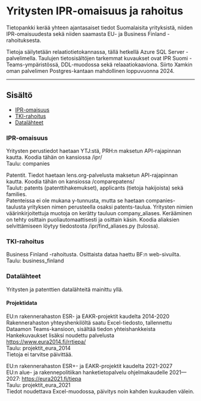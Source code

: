 # Yritysten IPR-omaisuus ja rahoitus

Tietopankki kerää yhteen ajantasaiset tiedot Suomalaisita yrityksistä, niiden IPR-omaisuudesta sekä niiden saamasta EU- ja Business Finland -rahoituksesta.

Tietoja säilytetään relaatiotietokannassa, tällä hetkellä Azure SQL Server -palvelimella. Taulujen tietosisältöjen tarkemmat kuvaukset ovat IPR Suomi -Teams-ympäristössä, DDL-muodossa sekä relaaatiokaaviona. Siirto Xamkin oman palvelimen Postgres-kantaan mahdollinen loppuvuonna 2024.

---

## Sisältö

- [IPR-omaisuus](#ipr-omaisuus)
- [TKI-rahoitus](#rahoitus)
- [Datalähteet](#datalähteet)

### IPR-omaisuus

Yritysten perustiedot haetaan YTJ:stä, PRH:n maksetun API-rajapinnan kautta. Koodia tähän on kansiossa /ipr/<br>
Taulu: companies<br>

Patentit. Tiedot haetaan lens.org-palvelusta maksetun API-rajapinnan kautta. Koodia tähän on kansiossa /comparepatens/<br>
Taulut: patents (patenttihakemukset), applicants (tietoja hakijoista) sekä families.<br>
Patenteissa ei ole mukana y-tunnusta, mutta se haetaan companies-taulusta yrityksen nimen perusteella osaksi patents-taulua. Yritysten nimien väärinkirjoitettuja muotoja on kerätty tauluun company_aliases. Kerääminen on tehty osittain puoliautomaattisesti ja osittain käsin. Koodia aliaksien selvittämiseen löytyy tiedostosta /ipr/find_aliases.py (tulossa).

### TKI-rahoitus

Business Finland -rahoitusta. Osittaista dataa haettu BF:n web-sivuilta.<br>
Taulu: business_finland

### Datalähteet

Yritysten ja patenttien datalähteitä mainittu yllä.

#### Projektidata

EU:n rakennerahaston ESR- ja EAKR-projektit kaudelta 2014-2020<br>
Rakennerahaston yhteyshenkilöltä saatu Excel-tiedosto, tallennettu Dataamon Teams-kansioon, sisältää tiedon yhteishankkeista<br>
Hankekuvaukset lisäksi noudettu palvelusta https://www.eura2014.fi/rrtiepa/<br>
Taulu: projektit_eura_2014<br>
Tietoja ei tarvitse päivittää.

EU:n rakennerahaston ESR+- ja EAKR-projektit kaudelta 2021-2027<br>
EU:n alue- ja rakennepolitiikan hanketietopalvelu ohjelmakaudelle 2021—2027: https://eura2021.fi/tiepa<br>
Taulu: projektit_eura_2021<br>
Tiedot noudettava Excel-muodossa, päivitys noin kahden kuukauden välein.
